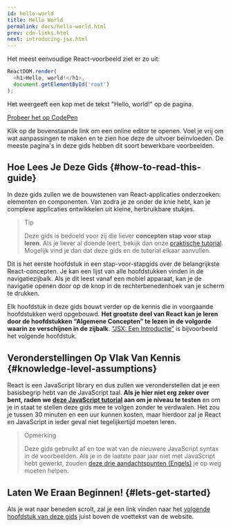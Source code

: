 ```yaml
---
id: hello-world
title: Hello World
permalink: docs/hello-world.html
prev: cdn-links.html
next: introducing-jsx.html
---
```


Het meest eenvoudige React-voorbeeld ziet er zo uit:

```js
ReactDOM.render(
  <h1>Hello, world!</h1>,
  document.getElementById('root')
);
```

Het weergeeft een kop met de tekst "Hello, world!" op de pagina.

[Probeer het op CodePen](codepen://hello-world)

Klik op de bovenstaande link om een online editor te openen.
Voel je vrij om wat aanpassingen te maken en te zien hoe deze de uitvoer beïnvloeden.
De meeste pagina's in deze gids hebben dit soort bewerkbare voorbeelden.


## Hoe Lees Je Deze Gids {#how-to-read-this-guide}

In deze gids zullen we de bouwstenen van React-applicaties onderzoeken: elementen en componenten.
Van zodra je ze onder de knie hebt, kan je complexe applicaties ontwikkelen uit kleine, herbruikbare stukjes.

>Tip
>
>Deze gids is bedoeld voor zij die liever **concepten stap voor stap leren**. Als je liever al doende leert, bekijk dan onze [praktische tutorial](/tutorial/tutorial.html). Mogelijk vind je dan dat deze gids en de tutorial elkaar aanvullen.

Dit is het eerste hoofdstuk in een stap-voor-stapgids over de belangrijkste React-concepten.
Je kan een lijst van alle hoofdstukken vinden in de navigatiezijbalk.
Als je dit leest vanaf een mobiel apparaat, kan je de navigatie openen door op de knop in de rechterbenedenhoek van je scherm te drukken.

Elk hoofdstuk in deze gids bouwt verder op de kennis die in voorgaande hoofdstukken werd opgebouwd.
**Het grootste deel van React kan je leren door de hoofdstukken “Algemene Concepten” te lezen in de volgorde waarin ze verschijnen in de zijbalk**.
[“JSX: Een Introductie”](/docs/introducing-jsx.html) is bijvoorbeeld het volgende hoofdstuk.

## Veronderstellingen Op Vlak Van Kennis {#knowledge-level-assumptions}

React is een JavaScript library en dus zullen we veronderstellen dat je een basisbegrip hebt van de JavaScript taal.
**Als je hier niet erg zeker over bent, raden we [deze JavaScript tutorial](https://developer.mozilla.org/nl/docs/Web/JavaScript/A_re-introduction_to_JavaScript) aan om je niveau te testen** en om je in staat te stellen deze gids mee te volgen zonder te verdwalen.
Het zou je tussen 30 minuten en een uur kunnen kosten, maar hierdoor zal je React en JavaScript in ieder geval niet tegelijkertijd moeten leren.

>Opmerking
>
>Deze gids gebruikt af en toe wat van de nieuwere JavaScript syntax in de voorbeelden.
Als je in de laatste paar jaar niet met JavaScript hebt gewerkt, zouden [deze drie aandachtspunten (Engels)](https://gist.github.com/gaearon/683e676101005de0add59e8bb345340c) je op weg moeten helpen.

## Laten We Eraan Beginnen! {#lets-get-started}

Als je wat naar beneden scrolt, zal je een link vinden naar het [volgende hoofdstuk van deze gids](/docs/introducing-jsx.html) juist boven de voettekst van de website.
